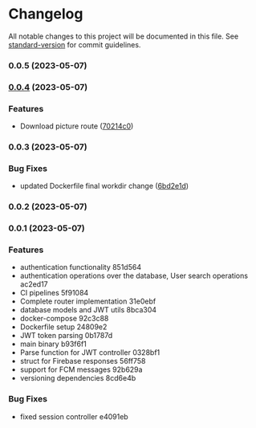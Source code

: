 # Changelog

All notable changes to this project will be documented in this file. See [standard-version](https://github.com/conventional-changelog/standard-version) for commit guidelines.

### 0.0.5 (2023-05-07)

### [0.0.4](https://github.com/shoriwe/message-api/compare/v0.0.3...v0.0.4) (2023-05-07)


### Features

* Download picture route ([70214c0](https://github.com/shoriwe/message-api/commit/70214c05b9f46300aeb57d56c9f0d05059950852))

### 0.0.3 (2023-05-07)


### Bug Fixes

* updated Dockerfile final workdir change ([6bd2e1d](https://github.com/shoriwe/message-api/commit/6bd2e1d4a33565e3c6c3c15880ca1bad980197d7))

### 0.0.2 (2023-05-07)

### 0.0.1 (2023-05-07)


### Features

* authentication functionality 851d564
* authentication operations over the database, User search operations ac2ed17
* CI pipelines 5f91084
* Complete router implementation 31e0ebf
* database models and JWT utils 8bca304
* docker-compose 92c3c88
* Dockerfile setup 24809e2
* JWT token parsing 0b1787d
* main binary b93f6f1
* Parse function for JWT controller 0328bf1
* struct for Firebase responses 56ff758
* support for FCM messages 92b629a
* versioning dependencies 8cd6e4b


### Bug Fixes

* fixed session controller e4091eb
